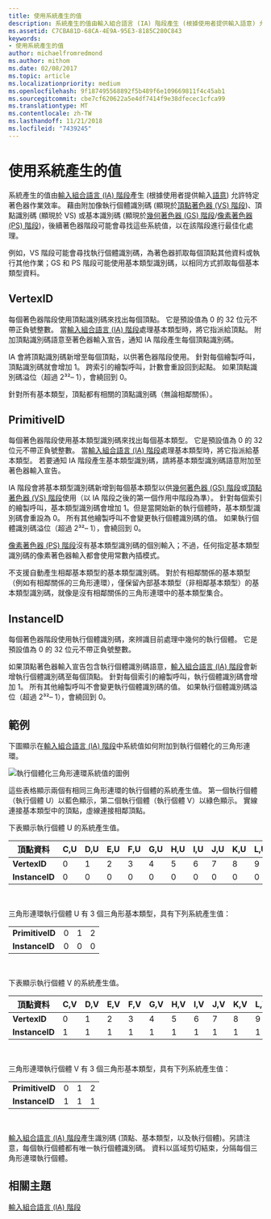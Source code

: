 ```yaml
---
title: 使用系統產生的值
description: 系統產生的值由輸入組合語言 (IA) 階段產生 (根據使用者提供輸入語意) 允許特定著色器作業效率。
ms.assetid: C7CBA81D-68CA-4E9A-95E3-8185C280C843
keywords:
- 使用系統產生的值
author: michaelfromredmond
ms.author: mithom
ms.date: 02/08/2017
ms.topic: article
ms.localizationpriority: medium
ms.openlocfilehash: 9f187495568892f5b489f6e109669811f4c45ab1
ms.sourcegitcommit: cbe7cf620622a5e4df7414f9e38dfecec1cfca99
ms.translationtype: MT
ms.contentlocale: zh-TW
ms.lasthandoff: 11/21/2018
ms.locfileid: "7439245"
---
```

# <a name="span-iddirect3dconceptsusingsystem-generatedvaluesspanusing-system-generated-values"></a><span id="direct3dconcepts.using_system-generated_values"></span>使用系統產生的值


系統產生的值由[輸入組合語言 (IA) 階段](input-assembler-stage--ia-.md)產生 (根據使用者提供輸入[語意](https://msdn.microsoft.com/library/windows/desktop/bb509647)) 允許特定著色器作業效率。 藉由附加像執行個體識別碼 (顯現於[頂點著色器 (VS) 階段](vertex-shader-stage--vs-.md))、頂點識別碼 (顯現於 VS) 或基本識別碼 (顯現於[幾何著色器 (GS) 階段](geometry-shader-stage--gs-.md)/[像素著色器 (PS) 階段](pixel-shader-stage--ps-.md))，後續著色器階段可能會尋找這些系統值，以在該階段進行最佳化處理。

例如，VS 階段可能會尋找執行個體識別碼，為著色器抓取每個頂點其他資料或執行其他作業；GS 和 PS 階段可能使用基本類型識別碼，以相同方式抓取每個基本類型資料。

## <a name="span-idvertexidspanspan-idvertexidspanspan-idvertexidspanvertexid"></a><span id="VertexID"></span><span id="vertexid"></span><span id="VERTEXID"></span>VertexID


每個著色器階段使用頂點識別碼來找出每個頂點。 它是預設值為 0 的 32 位元不帶正負號整數。 當[輸入組合語言 (IA) 階段](input-assembler-stage--ia-.md)處理基本類型時，將它指派給頂點。 附加頂點識別碼語意至著色器輸入宣告，通知 IA 階段產生每個頂點識別碼。

IA 會將頂點識別碼新增至每個頂點，以供著色器階段使用。 針對每個繪製呼叫，頂點識別碼就會增加 1。 跨索引的繪製呼叫，計數會重設回到起點。 如果頂點識別碼溢位（超過 2³²– 1），會繞回到 0。

針對所有基本類型，頂點都有相關的頂點識別碼（無論相鄰關係）。

## <a name="span-idprimitiveidspanspan-idprimitiveidspanspan-idprimitiveidspanprimitiveid"></a><span id="PrimitiveID"></span><span id="primitiveid"></span><span id="PRIMITIVEID"></span>PrimitiveID


每個著色器階段使用基本類型識別碼來找出每個基本類型。 它是預設值為 0 的 32 位元不帶正負號整數。 當[輸入組合語言 (IA) 階段](input-assembler-stage--ia-.md)處理基本類型時，將它指派給基本類型。 若要通知 IA 階段產生基本類型識別碼，請將基本類型識別碼語意附加至著色器輸入宣告。

IA 階段會將基本類型識別碼新增到每個基本類型以供[幾何著色器 (GS) 階段](geometry-shader-stage--gs-.md)或[頂點著色器 (VS) 階段](vertex-shader-stage--vs-.md)使用（以 IA 階段之後的第一個作用中階段為準）。 針對每個索引的繪製呼叫，基本類型識別碼會增加 1。但是當開始新的執行個體時，基本類型識別碼會重設為 0。 所有其他繪製呼叫不會變更執行個體識別碼的值。 如果執行個體識別碼溢位（超過 2³²– 1），會繞回到 0。

[像素著色器 (PS) 階段](pixel-shader-stage--ps-.md)沒有基本類型識別碼的個別輸入；不過，任何指定基本類型識別碼的像素著色器輸入都會使用常數內插模式。

不支援自動產生相鄰基本類型的基本類型識別碼。 對於有相鄰關係的基本類型（例如有相鄰關係的三角形連環），僅保留內部基本類型（非相鄰基本類型）的基本類型識別碼，就像是沒有相鄰關係的三角形連環中的基本類型集合。

## <a name="span-idinstanceidspanspan-idinstanceidspanspan-idinstanceidspaninstanceid"></a><span id="InstanceID"></span><span id="instanceid"></span><span id="INSTANCEID"></span>InstanceID


每個著色器階段使用執行個體識別碼，來辨識目前處理中幾何的執行個體。 它是預設值為 0 的 32 位元不帶正負號整數。

如果頂點著色器輸入宣告包含執行個體識別碼語意，[輸入組合語言 (IA) 階段](input-assembler-stage--ia-.md)會新增執行個體識別碼至每個頂點。 針對每個索引的繪製呼叫，執行個體識別碼會增加 1。 所有其他繪製呼叫不會變更執行個體識別碼的值。 如果執行個體識別碼溢位（超過 2³²– 1），會繞回到 0。

## <a name="span-idexamplespanspan-idexamplespanspan-idexamplespanexample"></a><span id="Example"></span><span id="example"></span><span id="EXAMPLE"></span>範例


下圖顯示在[輸入組合語言 (IA) 階段](input-assembler-stage--ia-.md)中系統值如何附加到執行個體化的三角形連環。

![執行個體化三角形連環系統值的圖例](images/d3d10-ia-example.png)

這些表格顯示兩個有相同三角形連環的執行個體的系統產生值。 第一個執行個體（執行個體 U）以藍色顯示，第二個執行個體（執行個體 V）以綠色顯示。 實線連接基本類型中的頂點，虛線連接相鄰頂點。

下表顯示執行個體 U 的系統產生值。

| 頂點資料    | C,U | D,U | E,U | F,U | G,U | H,U | I,U | J,U | K,U | L,U |
|----------------|-----|-----|-----|-----|-----|-----|-----|-----|-----|-----|
| **VertexID**   | 0   | 1   | 2   | 3   | 4   | 5   | 6   | 7   | 8   | 9   |
| **InstanceID** | 0   | 0   | 0   | 0   | 0   | 0   | 0   | 0   | 0   | 0   |

 

三角形連環執行個體 U 有 3 個三角形基本類型，具有下列系統產生值：

|                 |     |     |     |
|-----------------|-----|-----|-----|
| **PrimitiveID** | 0   | 1   | 2   |
| **InstanceID**  | 0   | 0   | 0   |

 

下表顯示執行個體 V 的系統產生值。

| 頂點資料    | C,V | D,V | E,V | F,V | G,V | H,V | I,V | J,V | K,V | L,V |
|----------------|-----|-----|-----|-----|-----|-----|-----|-----|-----|-----|
| **VertexID**   | 0   | 1   | 2   | 3   | 4   | 5   | 6   | 7   | 8   | 9   |
| **InstanceID** | 1   | 1   | 1   | 1   | 1   | 1   | 1   | 1   | 1   | 1   |

 

三角形連環執行個體 V 有 3 個三角形基本類型，具有下列系統產生值：

|                 |     |     |     |
|-----------------|-----|-----|-----|
| **PrimitiveID** | 0   | 1   | 2   |
| **InstanceID**  | 1   | 1   | 1   |

 

[輸入組合語言 (IA) 階段](input-assembler-stage--ia-.md)產生識別碼 (頂點、基本類型，以及執行個體)。另請注意，每個執行個體都有唯一執行個體識別碼。 資料以區域剪切結束，分隔每個三角形連環執行個體。

## <a name="span-idrelated-topicsspanrelated-topics"></a><span id="related-topics"></span>相關主題


[輸入組合語言 (IA) 階段](input-assembler-stage--ia-.md)

 

 




